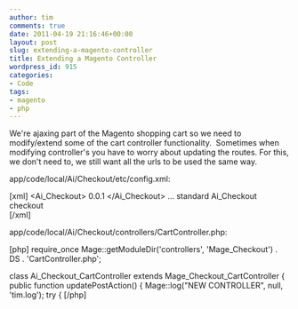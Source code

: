 ```yaml
---
author: tim
comments: true
date: 2011-04-19 21:16:46+00:00
layout: post
slug: extending-a-magento-controller
title: Extending a Magento Controller
wordpress_id: 915
categories:
- Code
tags:
- magento
- php
---
```


We're ajaxing part of the Magento shopping cart so we need to modify/extend some of the cart controller functionality.  Sometimes when modifying controller's you have to worry about updating the routes. For this, we don't need to, we still want all the urls to be used the same way.

app/code/local/Ai/Checkout/etc/config.xml:

[xml]
<config>
    <modules>
        <Ai_Checkout>
             <version>0.0.1</version>
        </Ai_Checkout>
    </modules>
...
    <frontend>
        <routers>
            <checkout>
                <use>standard</use>
                <args>
                    <module>Ai_Checkout</module>
                    <frontName>checkout</frontName>
                </args>
            </checkout>
        </routers>
    </frontend>    
</config>
[/xml]

app/code/local/Ai/Checkout/controllers/CartController.php:

[php]
require_once Mage::getModuleDir('controllers', 'Mage_Checkout') . DS . 'CartController.php';

class Ai_Checkout_CartController extends Mage_Checkout_CartController
{
   public function updatePostAction()
    {
    	Mage::log("NEW CONTROLLER", null, 'tim.log');
        try {
[/php]
